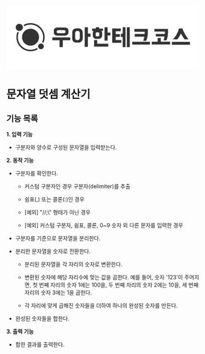 <p align="center">
  <img src="https://github.com/YeonjiIsGonji/java-calculator-7/blob/main/%E1%84%8B%E1%85%AE%E1%84%90%E1%85%A6%E1%84%8F%E1%85%A9%20%E1%84%85%E1%85%A9%E1%84%80%E1%85%A9.png">
</p>

# 문자열 덧셈 계산기


## 기능 목록
**1. 입력 기능**

+ 구분자와 양수로 구성된 문자열을 입력받는다.

**2. 동작 기능**

+ 구분자를 확인한다.

  + 커스텀 구분자인 경우 구분자(delimiter)를 추출

  + 쉼표(,) 또는 콜론(:)인 경우
 
  + [예외] "//;\\" 형태가 아닌 경우
 
  + [예외] 커스텀 구분자, 쉼표, 콜론, 0~9 숫자 외 다른 문자를 입력한 경우
 
+ 구분자를 기준으로 문자열을 분리한다.

+ 분리한 문자열을 숫자로 전환한다.

  + 분리된 문자열을 각 자리의 숫자로 변환한다.

  + 변환된 숫자에 해당 자리수에 맞는 값을 곱한다. 예를 들어, 숫자 '123'이 주어지면, 첫 번째 자리의 숫자 1에는 100을, 두 번째 자리의 숫자 2에는 10을, 세 번째 자리의 숫자 3에는 1을 곱한다.
 
  + 각 자리에 맞게 곱해진 숫자들을 더하여 하나의 완성된 숫자를 만든다.
 
+ 완성된 숫자들을 합한다.
  
**3. 출력 기능**

+ 합한 결과를 출력한다.
